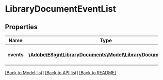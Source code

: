 # LibraryDocumentEventList

## Properties
Name | Type | Description | Notes
------------ | ------------- | ------------- | -------------
**events** | [**\Adobe\ESign\LibraryDocuments\Model\LibraryDocumentEvent[]**](LibraryDocumentEvent.md) | An array of event objects. | [optional] 

[[Back to Model list]](../README.md#documentation-for-models) [[Back to API list]](../README.md#documentation-for-api-endpoints) [[Back to README]](../README.md)


